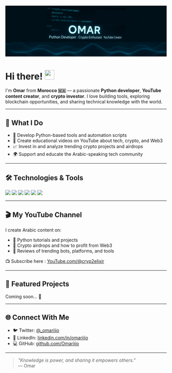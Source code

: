 <!-- README for Omar Ell - Python Developer, YouTuber, and Crypto Investor -->

[![Header](https://github.com/Omariiio/omariiio/blob/main/assets/Design%20sans%20titre.png?raw=true)](https://github.com/OmaarEll)

# Hi there! <img src="https://raw.githubusercontent.com/MartinHeinz/MartinHeinz/master/wave.gif" width="30px" height="30px" />

I'm **Omar** from **Morocco 🇲🇦** — a passionate **Python developer**, **YouTube content creator**, and **crypto investor**. I love building tools, exploring blockchain opportunities, and sharing technical knowledge with the world.

---

## 🚀 What I Do

- 🐍 Develop Python-based tools and automation scripts
- 🎥 Create educational videos on YouTube about tech, crypto, and Web3
- 📈 Invest in and analyze trending crypto projects and airdrops
- 🌍 Support and educate the Arabic-speaking tech community

---

## 🛠️ Technologies & Tools

![](https://img.shields.io/badge/Code-Python-informational?style=flat&logo=python&logoColor=white&color=2bbc8a)
![](https://img.shields.io/badge/Editor-VSCode-informational?style=flat&logo=visualstudiocode&logoColor=white&color=2bbc8a)
![](https://img.shields.io/badge/Web-HTML/CSS/JS-informational?style=flat&logo=javascript&logoColor=white&color=2bbc8a)
![](https://img.shields.io/badge/Content-Creator-informational?style=flat&logo=youtube&logoColor=white&color=2bbc8a)
![](https://img.shields.io/badge/Web3-TON/KUCOIN/BINANCE-informational?style=flat&logo=web3dotjs&logoColor=white&color=2bbc8a)
![](https://img.shields.io/badge/OS-Windows/Linux-informational?style=flat&logo=linux&logoColor=white&color=2bbc8a)

---

## 🎬 My YouTube Channel

I create Arabic content on:
- 🔧 Python tutorials and projects
- 💸 Crypto airdrops and how to profit from Web3
- 📱 Reviews of trending bots, platforms, and tools

📺 Subscribe here : [YouTube.com/@cryp2elixir](https://www.youtube.com/@Cryp2elixir)

---

## 📌 Featured Projects

<!-- Add links to your best repos here -->
Coming soon... 🚧

---

## 🌐 Connect With Me

- 🐦 Twitter: [@_omariiio](https://twitter.com/_omariiio)
- 💼 LinkedIn: [linkedin.com/in/omariiio](https://www.linkedin.com/in/omariiio)
- 💻 GitHub: [github.com/Omariiio](https://github.com/omariiio)

---

> *"Knowledge is power, and sharing it empowers others."*  
> — Omar

<!-- Resources -->
<!-- Icons: https://simpleicons.org/ -->
<!-- Stats: https://github.com/anuraghazra/github-readme-stats -->
